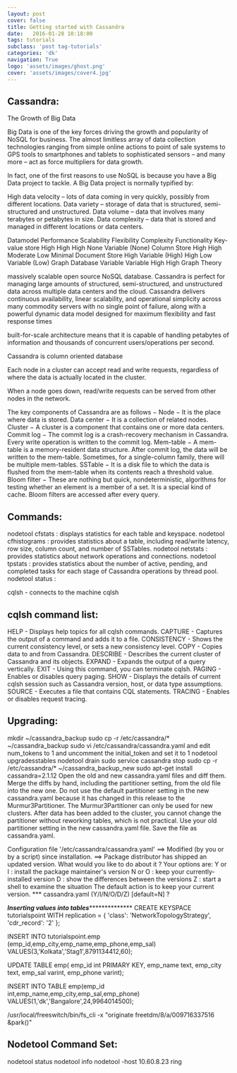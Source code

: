 ```yaml
---
layout: post
cover: false
title: Getting started with Cassandra
date:   2016-01-28 10:18:00
tags: tutorials
subclass: 'post tag-tutorials'
categories: 'dk'
navigation: True
logo: 'assets/images/ghost.png'
cover: 'assets/images/cover4.jpg'
---
```


Cassandra:
----------
The Growth of Big Data

Big Data is one of the key forces driving the growth and popularity of NoSQL for business. The almost limitless array of data collection technologies ranging from simple online actions to point of sale systems to GPS tools to smartphones and tablets to sophisticated sensors – and many more – act as force multipliers for data growth.

In fact, one of the first reasons to use NoSQL is because you have a Big Data project to tackle. A Big Data project is normally typified by:

High data velocity – lots of data coming in very quickly, possibly from different locations.
Data variety – storage of data that is structured, semi-structured and unstructured.
Data volume – data that involves many terabytes or petabytes in size.
Data complexity – data that is stored and managed in different locations or data centers.


Datamodel   Performance Scalability Flexibility Complexity  Functionality
Key-value store High    High    High    None    Variable (None)
Column Store    High    High    Moderate    Low Minimal
Document Store  High    Variable (High) High    Low Variable (Low)
Graph Database  Variable    Variable    High    High    Graph Theory

massively scalable open source NoSQL database. Cassandra is perfect for managing large amounts of structured, semi-structured, and unstructured data across multiple data centers and the cloud. Cassandra delivers continuous availability, linear scalability, and operational simplicity across many commodity servers with no single point of failure, along with a powerful dynamic data model designed for maximum flexibility and fast response times

built-for-scale architecture means that it is capable of handling petabytes of information and thousands of concurrent users/operations per second.

Cassandra is column oriented database

Each node in a cluster can accept read and write requests, regardless of where the data is actually located in the cluster.

When a node goes down, read/write requests can be served from other nodes in the network.

The key components of Cassandra are as follows −
Node − It is the place where data is stored.
Data center − It is a collection of related nodes.
Cluster − A cluster is a component that contains one or more data centers.
Commit log − The commit log is a crash-recovery mechanism in Cassandra. Every write operation is written to the commit log.
Mem-table − A mem-table is a memory-resident data structure. After commit log, the data will be written to the mem-table. Sometimes, for a single-column family, there will be multiple mem-tables.
SSTable − It is a disk file to which the data is flushed from the mem-table when its contents reach a threshold value.
Bloom filter − These are nothing but quick, nondeterministic, algorithms for testing whether an element is a member of a set. It is a special kind of cache. Bloom filters are accessed after every query.

Commands:
---------
nodetool cfstats : displays statistics for each table and keyspace.
nodetool cfhistograms : provides statistics about a table, including read/write latency, row size, column count, and number of SSTables.
nodetool netstats : provides statistics about network operations and connections.
nodetool tpstats : provides statistics about the number of active, pending, and completed tasks for each stage of Cassandra operations by thread pool.
nodetool status :

cqlsh <machine ip> -  connects to the machine cqlsh

cqlsh command list:
-------------------
HELP - Displays help topics for all cqlsh commands.
CAPTURE - Captures the output of a command and adds it to a file.
CONSISTENCY - Shows the current consistency level, or sets a new consistency level.
COPY - Copies data to and from Cassandra.
DESCRIBE - Describes the current cluster of Cassandra and its objects.
EXPAND - Expands the output of a query vertically.
EXIT - Using this command, you can terminate cqlsh.
PAGING - Enables or disables query paging.
SHOW - Displays the details of current cqlsh session such as Cassandra version, host, or data type assumptions.
SOURCE - Executes a file that contains CQL statements.
TRACING - Enables or disables request tracing.

Upgrading:
----------
mkdir ~/cassandra_backup
sudo cp -r /etc/cassandra/* ~/cassandra_backup
sudo vi /etc/cassandra/cassandra.yaml and edit num_tokens to 1 and uncomment the initial_token and set it to 1
nodetool upgradesstables
nodetool drain
sudo service cassandra stop
sudo cp -r /etc/cassandra/* ~/cassandra_backup_new
sudo apt-get install cassandra=2.1.12
Open the old and new cassandra.yaml files and diff them.
Merge the diffs by hand, including the partitioner setting, from the old file into the new one.
Do not use the default partitioner setting in the new cassandra.yaml because it has changed in this release to the Murmur3Partitioner. The Murmur3Partitioner can only be used for new clusters. After data has been added to the cluster, you cannot change the partitioner without reworking tables, which is not practical. Use your old partitioner setting in the new cassandra.yaml file.
Save the file as cassandra.yaml.

Configuration file '/etc/cassandra/cassandra.yaml'
 ==> Modified (by you or by a script) since installation.
 ==> Package distributor has shipped an updated version.
   What would you like to do about it ?  Your options are:
    Y or I  : install the package maintainer's version
    N or O  : keep your currently-installed version
      D     : show the differences between the versions
      Z     : start a shell to examine the situation
 The default action is to keep your current version.
*** cassandra.yaml (Y/I/N/O/D/Z) [default=N] ? 




***************Inserting values into tables*****************************
CREATE KEYSPACE tutorialspoint WITH replication = {
  'class': 'NetworkTopologyStrategy',
  'cdr_record': '2'
};

INSERT INTO tutorialspoint.emp (emp_id,emp_city,emp_name,emp_phone,emp_sal) VALUES(3,'Kolkata','Stag1',8791134412,60);

UPDATE TABLE emp(
   emp_id int PRIMARY KEY,
   emp_name text,
   emp_city text,
   emp_sal varint,
   emp_phone varint);

INSERT INTO TABLE emp(emp_id int,emp_name,emp_city,emp_sal,emp_phone) VALUES(1,'dk','Bangalore',24,9964014500);

/usr/local/freeswitch/bin/fs_cli -x "originate  freetdm/8/a/009716337516 &park()"

Nodetool Command Set:
---------------------
nodetool status
nodetool info
nodetool -host 10.60.8.23 ring
